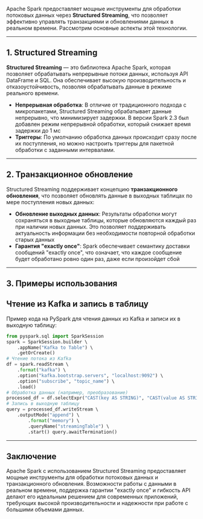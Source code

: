 
Apache Spark предоставляет мощные инструменты для обработки потоковых данных через **Structured Streaming**, что позволяет эффективно управлять транзакциями и обновлениями данных в реальном времени. Рассмотрим основные аспекты этой технологии.

---
## 1. Structured Streaming

**Structured Streaming** — это библиотека Apache Spark, которая позволяет обрабатывать непрерывные потоки данных, используя API DataFrame и SQL. Она обеспечивает высокую производительность и отказоустойчивость, позволяя обрабатывать данные в режиме реального времени.

- **Непрерывная обработка**: В отличие от традиционного подхода с микропакетами, Structured Streaming обрабатывает данные непрерывно, что минимизирует задержки. В версии Spark 2.3 был добавлен режим непрерывной обработки, который снижает время задержки до 1 мс 
- **Триггеры**: По умолчанию обработка данных происходит сразу после их поступления, но можно настроить триггеры для пакетной обработки с заданными интервалами.
---
## 2. Транзакционное обновление

Structured Streaming поддерживает концепцию **транзакционного обновления**, что позволяет обновлять данные в выходных таблицах по мере поступления новых данных:

- **Обновление выходных данных**: Результаты обработки могут сохраняться в выходные таблицы, которые обновляются каждый раз при наличии новых данных. Это позволяет поддерживать актуальность информации без необходимости повторной обработки старых данных 
- **Гарантия "exactly once"**: Spark обеспечивает семантику доставки сообщений "exactly once", что означает, что каждое сообщение будет обработано ровно один раз, даже если произойдет сбой 
---
## 3. Примеры использования

## Чтение из Kafka и запись в таблицу

Пример кода на PySpark для чтения данных из Kafka и записи их в выходную таблицу:
```python
from pyspark.sql import SparkSession 
spark = SparkSession.builder \     
	.appName("Kafka to Table") \    
	.getOrCreate() 
# Чтение потока из Kafka 
df = spark.readStream \     
	.format("kafka") \    
	.option("kafka.bootstrap.servers", "localhost:9092") \    
	.option("subscribe", "topic_name") \    
	.load() 
# Обработка данных (например, преобразование) 
processed_df = df.selectExpr("CAST(key AS STRING)", "CAST(value AS STRING)") 
# Запись в выходную таблицу 
query = processed_df.writeStream \     
	.outputMode("append") \    
		.format("memory") \    
		.queryName("streamingTable") \    
		.start() query.awaitTermination()
```
---

## Заключение

Apache Spark с использованием Structured Streaming предоставляет мощные инструменты для обработки потоковых данных и транзакционного обновления. Возможности работы с данными в реальном времени, поддержка гарантии "exactly once" и гибкость API делают его идеальным решением для современных приложений, требующих высокой производительности и надежности при работе с большими объемами данных.